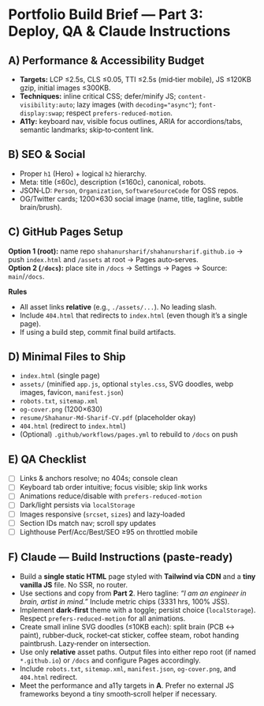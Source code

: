 # Portfolio Build Brief — Part 3: Deploy, QA & Claude Instructions

## A) Performance & Accessibility Budget
- **Targets:** LCP ≤2.5s, CLS ≤0.05, TTI ≤2.5s (mid‑tier mobile), JS ≤120KB gzip, initial images ≤300KB.
- **Techniques:** inline critical CSS; defer/minify JS; `content-visibility:auto`; lazy images (with `decoding="async"`); `font-display:swap`; respect `prefers-reduced-motion`.
- **A11y:** keyboard nav, visible focus outlines, ARIA for accordions/tabs, semantic landmarks; skip‑to‑content link.

## B) SEO & Social
- Proper `h1` (Hero) + logical `h2` hierarchy.
- Meta: title (≤60c), description (≤160c), canonical, robots.
- JSON‑LD: `Person`, `Organization`, `SoftwareSourceCode` for OSS repos.
- OG/Twitter cards; 1200×630 social image (name, title, tagline, subtle brain/brush).

## C) GitHub Pages Setup
**Option 1 (root):** name repo `shahanursharif/shahanursharif.github.io` → push `index.html` and `/assets` at root → Pages auto‑serves.  
**Option 2 (`/docs`):** place site in `/docs` → Settings → Pages → Source: `main`/`/docs`.

**Rules**
- All asset links **relative** (e.g., `./assets/...`). No leading slash.
- Include `404.html` that redirects to `index.html` (even though it’s a single page).
- If using a build step, commit final build artifacts.

## D) Minimal Files to Ship
- `index.html` (single page)
- `assets/` (minified `app.js`, optional `styles.css`, SVG doodles, webp images, favicon, `manifest.json`)
- `robots.txt`, `sitemap.xml`
- `og-cover.png` (1200×630)
- `resume/Shahanur-Md-Sharif-CV.pdf` (placeholder okay)
- `404.html` (redirect to `index.html`)
- (Optional) `.github/workflows/pages.yml` to rebuild to `/docs` on push

## E) QA Checklist
- [ ] Links & anchors resolve; no 404s; console clean
- [ ] Keyboard tab order intuitive; focus visible; skip link works
- [ ] Animations reduce/disable with `prefers-reduced-motion`
- [ ] Dark/light persists via `localStorage`
- [ ] Images responsive (`srcset`, `sizes`) and lazy‑loaded
- [ ] Section IDs match nav; scroll spy updates
- [ ] Lighthouse Perf/Acc/Best/SEO ≥95 on throttled mobile

## F) Claude — Build Instructions (paste‑ready)
- Build a **single static HTML** page styled with **Tailwind via CDN** and a **tiny vanilla JS** file. No SSR, no router.  
- Use sections and copy from **Part 2**. Hero tagline: *“I am an engineer in brain, artist in mind.”* Include metric chips (3331 hrs, 100% JSS).  
- Implement **dark‑first** theme with a toggle; persist choice (`localStorage`). Respect `prefers-reduced-motion` for all animations.
- Create small inline SVG doodles (≤10KB each): split brain (PCB ↔ paint), rubber‑duck, rocket‑cat sticker, coffee steam, robot handing paintbrush. Lazy‑render on intersection.
- Use only **relative** asset paths. Output files into either repo root (if named `*.github.io`) or `/docs` and configure Pages accordingly.
- Include `robots.txt`, `sitemap.xml`, `manifest.json`, `og-cover.png`, and `404.html` redirect.
- Meet the performance and a11y targets in **A**. Prefer no external JS frameworks beyond a tiny smooth‑scroll helper if necessary.
